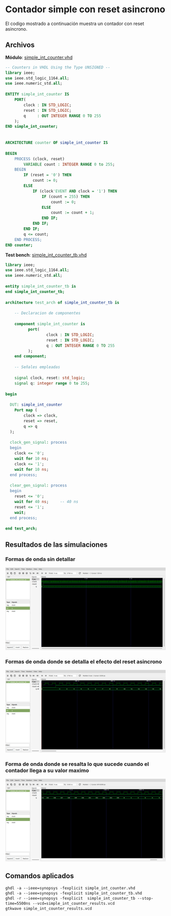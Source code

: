 # Contador simple con reset asincrono #

El codigo mostrado a continuación muestra un contador con reset asincrono.

## Archivos ##

**Módulo**: [simple_int_counter.vhd](simple_int_counter.vhd)

```vhdl
-- Counters in VHDL Using the Type UNSIGNED --
library ieee;
use ieee.std_logic_1164.all;
use ieee.numeric_std.all;

ENTITY simple_int_counter IS
	PORT(
		clock : IN STD_LOGIC;
		reset : IN STD_LOGIC;
		q 	  : OUT INTEGER RANGE 0 TO 255
	);
END simple_int_counter;


ARCHITECTURE counter OF simple_int_counter IS

BEGIN
	PROCESS (clock, reset)
		VARIABLE count : INTEGER RANGE 0 to 255;
	BEGIN
		IF (reset = '0') THEN
			count := 0;
		ELSE
			IF (clock'EVENT AND clock = '1') THEN				
				IF (count = 255) THEN
					count := 0;
				ELSE
					count := count + 1;
				END IF;
			END IF;
		END IF;
		q <= count;
	END PROCESS;
END counter;
```

**Test bench**: [simple_int_counter_tb.vhd](simple_int_counter_tb.vhd)

```vhdl
library ieee;
use ieee.std_logic_1164.all;
use ieee.numeric_std.all;

entity simple_int_counter_tb is
end simple_int_counter_tb;

architecture test_arch of simple_int_counter_tb is
    
    -- Declaracion de componentes

    component simple_int_counter is
	      port(
		          clock : IN STD_LOGIC;
		          reset : IN STD_LOGIC;
		          q : OUT INTEGER RANGE 0 TO 255
	      );
    end component;
    
    -- Señales empleadas

    signal clock, reset: std_logic;   
    signal q: integer range 0 to 255;   

begin

  DUT: simple_int_counter
	Port map (
        clock => clock,
        reset => reset,
        q => q
  );
  
  clock_gen_signal: process
  begin
    clock <= '0';
    wait for 10 ns;
    clock <= '1';
    wait for 10 ns;
  end process;

  clear_gen_signal: process
  begin
    reset <= '0';
    wait for 40 ns;     -- 40 ns
    reset <= '1';
    wait;
  end process;

end test_arch;
```

## Resultados de las simulaciones ##

### Formas de onda sin detallar ###

![simple_int_counter_wf1](simple_int_counter_wf1.png)

### Formas de onda donde se detalla el efecto del reset asincrono ###

![simple_int_counter_wf2](simple_int_counter_wf2.png)

### Forma de onda donde se resalta lo que sucede cuando el contador llega a su valor maximo ###

![simple_int_counter_wf3](simple_int_counter_wf3.png)

## Comandos aplicados ##

```
ghdl -a --ieee=synopsys -fexplicit simple_int_counter.vhd 
ghdl -a --ieee=synopsys -fexplicit simple_int_counter_tb.vhd
ghdl -r --ieee=synopsys -fexplicit  simple_int_counter_tb --stop-time=5500ns --vcd=simple_int_counter_results.vcd
gtkwave simple_int_counter_results.vcd
```
